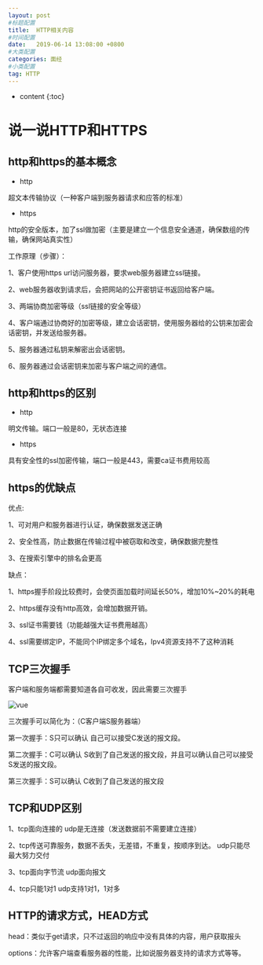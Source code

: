 ```yaml
---
layout: post
#标题配置
title:  HTTP相关内容
#时间配置
date:   2019-06-14 13:08:00 +0800
#大类配置
categories: 面经
#小类配置
tag: HTTP
---
```


* content
{:toc}

说一说HTTP和HTTPS
=======================

http和https的基本概念
----------------
+ http

超文本传输协议（一种客户端到服务器请求和应答的标准）

+ https

http的安全版本，加了ssl做加密（主要是建立一个信息安全通道，确保数组的传输，确保网站真实性）

工作原理（步骤）：

1、客户使用https url访问服务器，要求web服务器建立ssl链接。

2、web服务器收到请求后，会把网站的公开密钥证书返回给客户端。

3、两端协商加密等级（ssl链接的安全等级）

4、客户端通过协商好的加密等级，建立会话密钥，使用服务器给的公钥来加密会话密钥，并发送给服务器。

5、服务器通过私钥来解密出会话密钥。

6、服务器通过会话密钥来加密与客户端之间的通信。


http和https的区别
-----------------

+ http

明文传输。端口一般是80，无状态连接

+ https

具有安全性的ssl加密传输，端口一般是443，需要ca证书费用较高


https的优缺点
----------------

优点:

1、可对用户和服务器进行认证，确保数据发送正确

2、安全性高，防止数据在传输过程中被窃取和改变，确保数据完整性

3、在搜索引擎中的排名会更高

缺点：

1、https握手阶段比较费时，会使页面加载时间延长50%，增加10%~20%的耗电

2、https缓存没有http高效，会增加数据开销。

3、ssl证书需要钱（功能越强大证书费用越高）

4、ssl需要绑定IP，不能同个IP绑定多个域名，Ipv4资源支持不了这种消耗

TCP三次握手
---------------

客户端和服务端都需要知道各自可收发，因此需要三次握手

![vue](https://user-images.githubusercontent.com/17233651/42496289-1c6d668a-8458-11e8-98b3-65db50f64d48.png)

三次握手可以简化为：（C客户端S服务器端）

第一次握手：S只可以确认 自己可以接受C发送的报文段。

第二次握手：C可以确认 S收到了自己发送的报文段，并且可以确认自己可以接受S发送的报文段。

第三次握手：S可以确认 C收到了自己发送的报文段 

TCP和UDP区别
------------------

1、tcp面向连接的    udp是无连接（发送数据前不需要建立连接）

2、tcp传送可靠服务，数据不丢失，无差错，不重复，按顺序到达。   udp只能尽最大努力交付

3、tcp面向字节流   udp面向报文

4、tcp只能1对1   udp支持1对1，1对多

HTTP的请求方式，HEAD方式
------------

 head：类似于get请求，只不过返回的响应中没有具体的内容，用户获取报头

options：允许客户端查看服务器的性能，比如说服务器支持的请求方式等等。 


